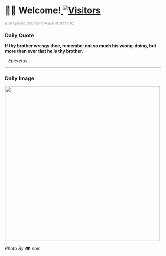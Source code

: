 <h1>👋🏽 Welcome!<a href="https://github.com/OmitNomis/"> <img src="https://visitor-badge.laobi.icu/badge?page_id=OmitNomis" alt="Visitors"></a></h1>

<i><p style="font-size: 0.6rem; color:gray">(Last Updated: Saturday 10 August at 01:25 UTC)</p></i>

<h3> Daily Quote </h3>
<b><p>If thy brother wrongs thee, remember not so much his wrong-doing, but more than ever that he is thy brother.</p></b>
<i><caption style="font-size: 0.8rem; color:gray;">- Epictetus</caption></i>


<hr>

<h3>Daily Image</h3>
<a href="https://images.unsplash.com/photo-1721682512607-8e6284606f47?crop=entropy&cs=srgb&fm=jpg&ixid=M3w2MjM3MzF8MHwxfHJhbmRvbXx8fHx8fHx8fDE3MjMyNTMxNTd8&ixlib=rb-4.0.3&q=85" target="_blank"><img style="height:500px;" src=https://images.unsplash.com/photo-1721682512607-8e6284606f47?crop=entropy&cs=srgb&fm=jpg&ixid=M3w2MjM3MzF8MHwxfHJhbmRvbXx8fHx8fHx8fDE3MjMyNTMxNTd8&ixlib=rb-4.0.3&q=85"/></a>

<i><caption style="font-size: 0.8rem; color:gray;"> Photo By 📷: noir.</caption></i>
